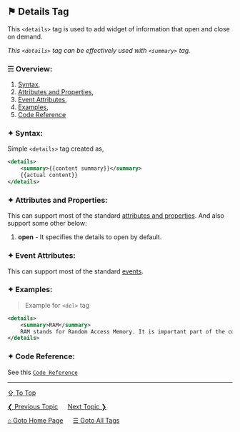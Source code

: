 ## &#9873; Details Tag
This `<details>` tag is used to add widget of information that open and close on demand.

*This `<details>` tag can be effectively used with `<summary>` tag.*

### &#9780; Overview:
1. [Syntax](#-syntax),
2. [Attributes and Properties](#-attributes-and-properties),
3. [Event Attributes](#-event-attributes),
4. [Examples](#-examples),
5. [Code Reference](#-code-reference)

### &#10022; Syntax:
Simple `<details>` tag created as, 
```xml
<details>
	<summary>{{content summary}}</summary>
	{{actual content}}
</details>
```

### &#10022; Attributes and Properties:
This can support most of the standard [attributes and properties](../docs/attributes-and-properties.md).
And also support some other below:
1. **open** - It specifies the details to open by default.

### &#10022; Event Attributes:
This can support most of the standard [events](../docs/events.md).

### &#10022; Examples:
> Example for `<del>` tag
```xml
<details>
	<summary>RAM</summary>
	RAM stands for Random Access Memory. It is important part of the computer systems. It holds all essential data to be processed as much as possible.
</details>
```

### &#10022; Code Reference:
See this [`Code Reference`](../code/details-tag.html)

---
[&#8682; To Top](#-details-tag)

[&#10094; Previous Topic](./del-tag.md) &emsp; [Next Topic &#10095;](./dfn-tag.md)

[&#8962; Goto Home Page](../README.md) &emsp; [&#9776; Goto All Tags](../all-tags.md)
